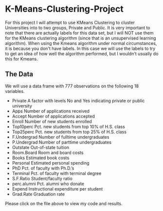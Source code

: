# K-Means-Clustering-Project

For this project I will attempt to use KMeans Clustering to cluster Universities into to two groups, Private and Public. It is very important to note that there are actually labels for this data set, but I will NOT use them for the KMeans clustering algorithm (since that is an unsupervised learning algorithm). When using the Kmeans algorithm under normal circumstances, it is because you don't have labels. In this case we will use the labels to try to get an idea of how well the algorithm performed, but I wouldn't usually do this for Kmeans.

## The Data

We will use a data frame with 777 observations on the following 18 variables.
* Private A factor with levels No and Yes indicating private or public university
* Apps Number of applications received
* Accept Number of applications accepted
* Enroll Number of new students enrolled
* Top10perc Pct. new students from top 10% of H.S. class
* Top25perc Pct. new students from top 25% of H.S. class
* F.Undergrad Number of fulltime undergraduates
* P.Undergrad Number of parttime undergraduates
* Outstate Out-of-state tuition
* Room.Board Room and board costs
* Books Estimated book costs
* Personal Estimated personal spending
* PhD Pct. of faculty with Ph.D.’s
* Terminal Pct. of faculty with terminal degree
* S.F.Ratio Student/faculty ratio
* perc.alumni Pct. alumni who donate
* Expend Instructional expenditure per student
* Grad.Rate Graduation rate

Please click on the file above to view my code and results.
